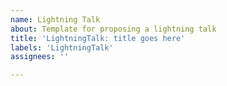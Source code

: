 ```yaml
---
name: Lightning Talk
about: Template for proposing a lightning talk
title: 'LightningTalk: title goes here'
labels: 'LightningTalk'
assignees: ''

---
```

